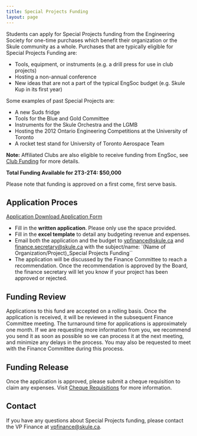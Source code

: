 ```yaml
---
title: Special Projects Funding
layout: page
---
```


Students can apply for Special Projects funding from the Engineering Society for one-time purchases which benefit their organization or the Skule community as a whole. Purchases that are typically eligible for Special Projects Funding are:
- Tools, equipment, or instruments (e.g. a drill press for use in club projects)
- Hosting a non-annual conference
- New ideas that are not a part of the typical EngSoc budget (e.g. Skule Kup in its first year)

Some examples of past Special Projects are:
- A new Suds fridge
- Tools for the Blue and Gold Committee
- Instruments for the Skule Orchestra and the LGMB
- Hosting the 2012 Ontario Engineering Competitions at the University of Toronto
- A rocket test stand for University of Toronto Aerospace Team

**Note:** Affiliated Clubs are also eligible to receive funding from EngSoc, see [Club Funding](/club-resources/club_funding) for more details.

**Total Funding Available for 2T3-2T4: $50,000**

 Please note that funding is approved on a first come, first serve basis.

## Application Proces

<a class="button is-primary" href="/finances/applications/Special-Projects-Application-2T3-2T4.xlsx"> Application Download </a> 
<a class="button is-danger" href="https://docs.google.com/forms/d/e/1FAIpQLSfwNSAK8fXTA_NpJDPme0jj8PRZZviyFTfwgqLcAWLmAGPsdg/viewform "> Application Form</a>

- Fill in the **written application**. Please only use the space provided.
- Fill in the **excel template** to detail any budgeting revenue and expenses.
- Email both the application and the budget to [vpfinance@skule.ca](mailto:vpfinance@skule.ca) and [finance.secretary@skule.ca](mailto:finance.secretary@skule.ca) with the subject/name: `(Name of Organization/Project)_Special Projects Funding``
- The application will be discussed by the Finance Committee to reach a recommendation. Once the recommendation is approved by the Board, the finance secretary will let you know if your project has been approved or rejected.

## Funding Review

Applications to this fund are accepted on a rolling basis. Once the application is received, it will be reviewed in the subsequent Finance Committee meeting. The turnaround time for applications is approximately one month. If we are requesting more information from you, we recommend you send it as soon as possible so we can process it at the next meeting, and minimize any delays in the process. You may also be requested to meet with the Finance Committee during this process.

## Funding Release

Once the application is approved, please submit a cheque requisition to claim any expenses. Visit [Cheque Requisitions](/finances/cheque_requisitions) for more information.

## Contact

If you have any questions about Special Projects funding, please contact the VP Finance at [vpfinance@skule.ca](mailto:vpfinance@skule.ca).